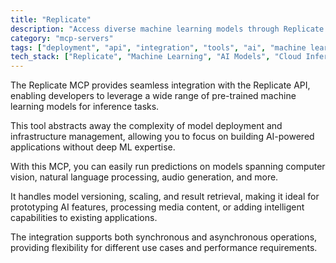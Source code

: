```yaml
---
title: "Replicate"
description: "Access diverse machine learning models through Replicate API for inference and result retrieval across various domains."
category: "mcp-servers"
tags: ["deployment", "api", "integration", "tools", "ai", "machine learning", "pre-trained models", "inference"]
tech_stack: ["Replicate", "Machine Learning", "AI Models", "Cloud Inference", "Computer Vision", "Natural Language Processing", "Audio Generation"]
---
```


The Replicate MCP provides seamless integration with the Replicate API, enabling developers to leverage a wide range of pre-trained machine learning models for inference tasks. 

This tool abstracts away the complexity of model deployment and infrastructure management, allowing you to focus on building AI-powered applications without deep ML expertise.

With this MCP, you can easily run predictions on models spanning computer vision, natural language processing, audio generation, and more. 

It handles model versioning, scaling, and result retrieval, making it ideal for prototyping AI features, processing media content, or adding intelligent capabilities to existing applications. 

The integration supports both synchronous and asynchronous operations, providing flexibility for different use cases and performance requirements.